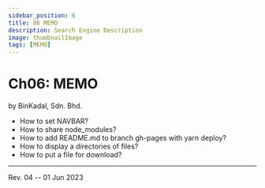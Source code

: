 ```yaml
---
sidebar_position: 6
title: 06 MEMO
description: Search Engine Description
image: thumbnailImage
tags: [MEMO]
---
```


# Ch06: MEMO
by BinKadal, Sdn. Bhd.

* How to set NAVBAR?
* How to share node_modules?
* How to add README.md to branch gh-pages with yarn deploy?
* How to display a directories of files?
* How to put a file for download?

<hr />

Rev. 04 -- 01 Jun 2023

<!--
REV04: Thu 01 Jun 2023 10:00
REV03: Tue 30 May 2023 08:00
REV02: Mon 29 May 2023 05:00
REV01: Sun 28 May 2023 11:00
START: Sat 27 May 2023 15:00
-->

